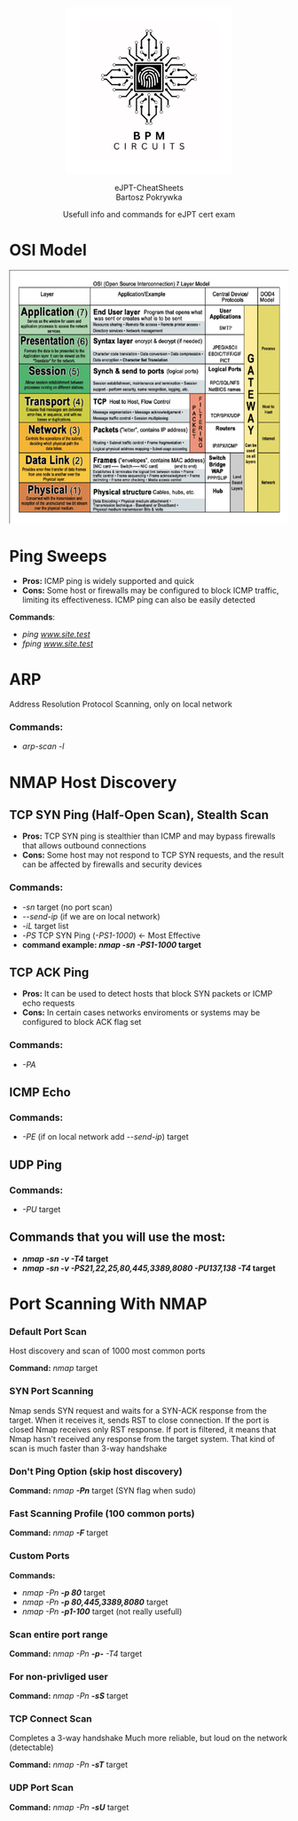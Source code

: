 <p align="center">
    <img src="LogoBiggerBW.png" alt="BPM Circuits" width="300" />
</p>

<p align="center">
  eJPT-CheatSheets<br>
  Bartosz Pokrywka
</p>

<p align="center">
    Usefull info and commands for eJPT cert exam
</p>

# OSI Model
![alt text](OSI_Model.png)


# Ping Sweeps
* **Pros:** ICMP ping is widely supported and quick
* **Cons:** Some host or firewalls may be configured to block ICMP traffic, limiting its effectiveness. ICMP ping can also be easily detected

**Commands**:
- *ping www.site.test*
- *fping www.site.test*

# ARP 
Address Resolution Protocol Scanning, only on local network
### Commands:
- *arp-scan -l*
# NMAP Host Discovery

## TCP SYN Ping (Half-Open Scan), Stealth Scan
* **Pros:** TCP SYN ping is stealthier than ICMP and may bypass firewalls that allows outbound connections
* **Cons:** Some host may not respond to TCP SYN requests, and the result can be affected by firewalls and security devices
### Commands:
- -*sn* target  (no port scan)
- *--send-ip* (if we are on local network)
- -*iL* target list
- -*PS* TCP SYN Ping (*-PS1-1000*) <- Most Effective
- **command example: *nmap -sn -PS1-1000* target**

## TCP ACK Ping
* **Pros:** It can be used to detect hosts that block SYN packets or ICMP echo requests
* **Cons:** In certain cases networks enviroments or systems may be configured to block ACK flag set
### Commands:
- *-PA*

## ICMP Echo
### Commands:
- *-PE* (if on local network add *--send-ip*) target

## UDP Ping
### Commands:
- *-PU* target

## Commands that you will use the most:
- ***nmap -sn -v -T4* target**
- ***nmap -sn -v -PS21,22,25,80,445,3389,8080 -PU137,138 -T4* target**

# Port Scanning With NMAP

### Default Port Scan
Host discovery and scan of 1000 most common ports

**Command:** *nmap* target

### SYN Port Scanning
Nmap sends SYN request and waits for a SYN-ACK response from the target.
When it receives it, sends RST to close connection.
If the port is closed Nmap receives only RST response.
If port is filtered, it means that Nmap hasn't received any response from the target system.
That kind of scan is much faster than 3-way handshake

### Don't Ping Option (skip host discovery)
**Command:** *nmap **-Pn*** target (SYN flag when sudo)

### Fast Scanning Profile (100 common ports)
**Command:** *nmap **-F*** target

### Custom Ports
**Commands:** 
- *nmap -Pn **-p 80*** target
- *nmap -Pn **-p 80,445,3389,8080*** target
- *nmap -Pn **-p1-100*** target (not really usefull)

### Scan entire port range
**Command:** *nmap -Pn **-p-** -T4* target 

### For non-privliged user
**Command:** *nmap -Pn **-sS*** target

### TCP Connect Scan
Completes a 3-way handshake
Much more reliable, but loud on the network (detectable)

**Command:** *nmap -Pn **-sT*** target

### UDP Port Scan
**Command:** *nmap -Pn **-sU*** target

